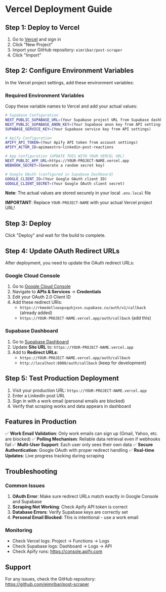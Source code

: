 # Vercel Deployment Guide

## Step 1: Deploy to Vercel

1. Go to [Vercel](https://vercel.com) and sign in
2. Click "New Project"
3. Import your GitHub repository: `eimribar/post-scraper`
4. Click "Import"

## Step 2: Configure Environment Variables

In the Vercel project settings, add these environment variables:

### Required Environment Variables

Copy these variable names to Vercel and add your actual values:

```bash
# Supabase Configuration
NEXT_PUBLIC_SUPABASE_URL=(Your Supabase project URL from Supabase dashboard)
NEXT_PUBLIC_SUPABASE_ANON_KEY=(Your Supabase anon key from API settings)
SUPABASE_SERVICE_KEY=(Your Supabase service key from API settings)

# Apify Configuration
APIFY_API_TOKEN=(Your Apify API token from account settings)
APIFY_ACTOR_ID=apimaestro~linkedin-post-reactions

# App Configuration (UPDATE THIS WITH YOUR VERCEL URL)
NEXT_PUBLIC_APP_URL=https://YOUR-PROJECT-NAME.vercel.app
WEBHOOK_SECRET=(Generate a random secret key)

# Google OAuth (configured in Supabase Dashboard)
GOOGLE_CLIENT_ID=(Your Google OAuth client ID)
GOOGLE_CLIENT_SECRET=(Your Google OAuth client secret)
```

**Note**: The actual values are stored securely in your local `.env.local` file

**IMPORTANT**: Replace `YOUR-PROJECT-NAME` with your actual Vercel project URL!

## Step 3: Deploy

Click "Deploy" and wait for the build to complete.

## Step 4: Update OAuth Redirect URLs

After deployment, you need to update the OAuth redirect URLs:

### Google Cloud Console

1. Go to [Google Cloud Console](https://console.cloud.google.com)
2. Navigate to **APIs & Services** → **Credentials**
3. Edit your OAuth 2.0 Client ID
4. Add these redirect URIs:
   - `https://rkmedellooxpvquhjxsn.supabase.co/auth/v1/callback` (already added)
   - `https://YOUR-PROJECT-NAME.vercel.app/auth/callback` (add this)

### Supabase Dashboard

1. Go to [Supabase Dashboard](https://supabase.com/dashboard/project/rkmedellooxpvquhjxsn/auth/url-configuration)
2. Update **Site URL** to: `https://YOUR-PROJECT-NAME.vercel.app`
3. Add to **Redirect URLs**:
   - `https://YOUR-PROJECT-NAME.vercel.app/auth/callback`
   - `http://localhost:8000/auth/callback` (keep for development)

## Step 5: Test Production Deployment

1. Visit your production URL: `https://YOUR-PROJECT-NAME.vercel.app`
2. Enter a LinkedIn post URL
3. Sign in with a work email (personal emails are blocked)
4. Verify that scraping works and data appears in dashboard

## Features in Production

✅ **Work Email Validation**: Only work emails can sign up (Gmail, Yahoo, etc. are blocked)
✅ **Polling Mechanism**: Reliable data retrieval even if webhooks fail
✅ **Multi-User Support**: Each user only sees their own data
✅ **Secure Authentication**: Google OAuth with proper redirect handling
✅ **Real-time Updates**: Live progress tracking during scraping

## Troubleshooting

### Common Issues

1. **OAuth Error**: Make sure redirect URLs match exactly in Google Console and Supabase
2. **Scraping Not Working**: Check Apify API token is correct
3. **Database Errors**: Verify Supabase keys are correctly set
4. **Personal Email Blocked**: This is intentional - use a work email

### Monitoring

- Check Vercel logs: Project → Functions → Logs
- Check Supabase logs: Dashboard → Logs → API
- Check Apify runs: https://console.apify.com

## Support

For any issues, check the GitHub repository: https://github.com/eimribar/post-scraper